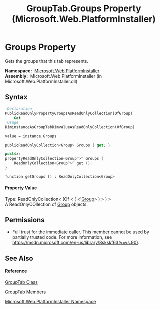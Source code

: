 ﻿---
title: GroupTab.Groups Property  (Microsoft.Web.PlatformInstaller)
TOCTitle: Groups Property
ms:assetid: P:Microsoft.Web.PlatformInstaller.GroupTab.Groups
ms:mtpsurl: https://msdn.microsoft.com/en-us/library/microsoft.web.platforminstaller.grouptab.groups(v=VS.90)
ms:contentKeyID: 22049522
ms.date: 05/02/2012
mtps_version: v=VS.90
f1_keywords:
- Microsoft.Web.PlatformInstaller.GroupTab.Groups
- Microsoft.Web.PlatformInstaller.GroupTab.get_Groups
dev_langs:
- CSharp
- JScript
- VB
- c++
api_location:
- Microsoft.Web.PlatformInstaller.dll
api_name:
- Microsoft.Web.PlatformInstaller.GroupTab.get_Groups
- Microsoft.Web.PlatformInstaller.GroupTab.Groups
api_type:
- Managed
topic_type:
- apiref
- kbSyntax
product_family_name: VS
ROBOTS: INDEX,FOLLOW
---

# Groups Property

Gets the groups that this tab represents.

**Namespace:**  [Microsoft.Web.PlatformInstaller](microsoft-web-platforminstaller-namespace.md)  
**Assembly:**  Microsoft.Web.PlatformInstaller (in Microsoft.Web.PlatformInstaller.dll)

## Syntax

``` vb
'Declaration
PublicReadOnlyPropertyGroupsAsReadOnlyCollection(OfGroup)
    Get
'Usage
DiminstanceAsGroupTabDimvalueAsReadOnlyCollection(OfGroup)

value = instance.Groups
```

``` csharp
publicReadOnlyCollection<Group> Groups { get; }
```

``` c++
public:
propertyReadOnlyCollection<Group^>^ Groups {
    ReadOnlyCollection<Group^>^ get ();
}
```

``` jscript
function getGroups () : ReadOnlyCollection<Group>
```

#### Property Value

Type: ReadOnlyCollection\< (Of \< ( \<'[Group](group-class-microsoft-web-platforminstaller.md)\> ) \> ) \>  
A ReadOnlyCOllection of [Group](group-class-microsoft-web-platforminstaller.md) objects.  

## Permissions

  - Full trust for the immediate caller. This member cannot be used by partially trusted code. For more information, see <https://msdn.microsoft.com/en-us/library/8skskf63(v=vs.90)>.

## See Also

#### Reference

[GroupTab Class](grouptab-class-microsoft-web-platforminstaller.md)

[GroupTab Members](grouptab-members-microsoft-web-platforminstaller.md)

[Microsoft.Web.PlatformInstaller Namespace](microsoft-web-platforminstaller-namespace.md)


